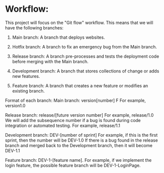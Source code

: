# Workflow:
This project will focus on the "Git flow" workflow.
This means that we will have the following branches:

1. Main branch: A branch that deploys websites.

2. Hotfix branch: A branch to fix an emergency bug from the Main branch.

3. Release branch: A branch pre-processes and tests the deployment code before merging with the Main branch.

4. Development branch: A branch that stores collections of change or adds new features.

5. Feature branch: A branch that creates a new feature or modifies an existing branch. 

Format of each branch:
Main branch: 
version[number] F
For example, version1.0

Release branch: 
release/[future version number] 
For example, release/1.0
We will add the subsequence number if a bug is found during code integration or automated testing. For example, release/1.1

Development branch:
DEV-[number of sprint] 
For example, if this is the first sprint, then the number will be DEV-1.0
If there is a bug found in the release branch and merged back to the Development branch, then it will become DEV-1.1

Feature branch:
DEV-1-[feature name]. 
For example, if we implement the login feature, the possible feature branch will be DEV-1-LoginPage.
